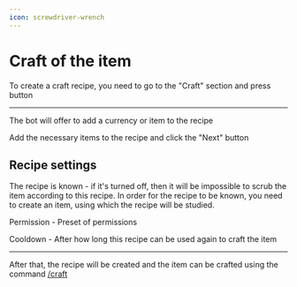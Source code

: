 ```yaml
---
icon: screwdriver-wrench
---
```


# Craft of the item

To create a craft recipe, you need to go to the "Craft" section and press button

***

The bot will offer to add a currency or item to the recipe

Add the necessary items to the recipe and click the "Next" button

## Recipe settings

The recipe is known - if it's turned off, then it will be impossible to scrub the item according to this recipe. In order for the recipe to be known, you need to create an item, using which the recipe will be studied.

Permission - Preset of permissions

Cooldown - After how long this recipe can be used again to craft the item

***

After that, the recipe will be created and the item can be crafted using the command [/craft](../../commands/inventory.md)
